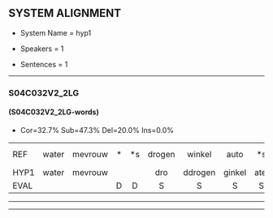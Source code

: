 
## SYSTEM ALIGNMENT

- System Name = hyp1

- Speakers = 1

- Sentences = 1

---

### S04C032V2_2LG

#### (S04C032V2_2LG-words)

- Cor=32.7%	Sub=47.3%	Del=20.0%	Ins=0.0%

|  |  |  |  |  |  |  |  |  |  |  |  |  |  |  |  |  |  |  |  |  |  |  |  |  |  |  |  |  |  |  |  |  |  |  |  |  |  |  |  |  |  |  |  |  |  |  |  |  |  |  |  |  |  |  |  |
|:--- |:---:|:---:|:---:|:---:|:---:|:---:|:---:|:---:|:---:|:---:|:---:|:---:|:---:|:---:|:---:|:---:|:---:|:---:|:---:|:---:|:---:|:---:|:---:|:---:|:---:|:---:|:---:|:---:|:---:|:---:|:---:|:---:|:---:|:---:|:---:|:---:|:---:|:---:|:---:|:---:|:---:|:---:|:---:|:---:|:---:|:---:|:---:|:---:|:---:|:---:|:---:|:---:|:---:|:---:|:---:|
| REF | water | mevrouw | * | *s | drogen | winkel | auto | *s | schouders | verhaal | koning | * | moeilijk | speelplaats | drinken | hoofdpijn | * | regen | *s | vliegtuig | stoppen | * | opnieuw | gooien | sneeuwen | moeder | *s | liedje | potlood | fietsbel | *s | vinger | dichtbij*(dichterbij) | meisje | *s | * | chauffeur | muziek | waarom | *s | scheuren | * | lawaai | zwemmen | *s | vuurwerk | *(vuurwerken) | appel | cola | kussen | eerste | circus | kleuren | voetbal | vlinder |
| HYP1 | water | mevrouw |  |  | dro | ddrogen | ginkel | atel | schaders | verhaal | koning | oe | moeilijk | speelplaats | drinken |  | hooftpijn | regen |  | vliestus | stoppen |  | opnieuw | goien | sneeuwen | moeder |  |  | lidië | potloot | fitspel | viner | dust | derbij | mese | ca | chaffeur | nniet | waarom |  |  |  |  | sheren | lawal | zwemne | vuurwerken | oppol | kola | kussen | eerste | circus | kleuren | voetbal | viende |
| EVAL |  |  | D | D | S | S | S | S | S |  |  | S |  |  |  | D | S |  | D | S |  | D |  | S |  |  | D | D | S | S | S | S | S | S | S | S | S | S |  | D | D | D | D | S | S | S | S | S | S |  |  |  |  |  | S |
---

---
